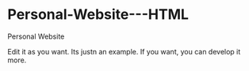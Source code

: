 # Personal-Website---HTML
Personal Website

Edit it as you want.
Its justn an example. If you want, you can develop it more.
